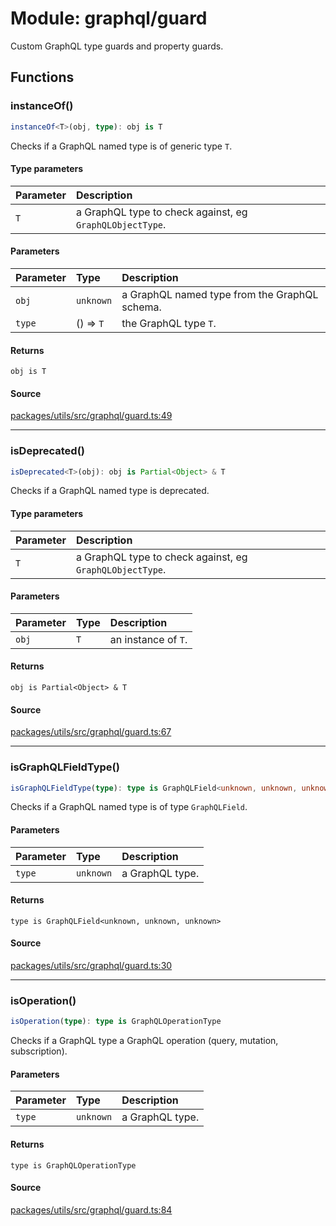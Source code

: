 # Module: graphql/guard

Custom GraphQL type guards and property guards.

## Functions

### instanceOf()

```ts
instanceOf<T>(obj, type): obj is T
```

Checks if a GraphQL named type is of generic type `T`.

#### Type parameters

| Parameter | Description                                              |
| :-------- | :------------------------------------------------------- |
| `T`       | a GraphQL type to check against, eg `GraphQLObjectType`. |

#### Parameters

| Parameter | Type      | Description                                   |
| :-------- | :-------- | :-------------------------------------------- |
| `obj`     | `unknown` | a GraphQL named type from the GraphQL schema. |
| `type`    | () => `T` | the GraphQL type `T`.                         |

#### Returns

`obj is T`

#### Source

[packages/utils/src/graphql/guard.ts:49](https://github.com/graphql-markdown/graphql-markdown/blob/main/packages/utils/src/graphql/guard.ts#L49)

---

### isDeprecated()

```ts
isDeprecated<T>(obj): obj is Partial<Object> & T
```

Checks if a GraphQL named type is deprecated.

#### Type parameters

| Parameter | Description                                              |
| :-------- | :------------------------------------------------------- |
| `T`       | a GraphQL type to check against, eg `GraphQLObjectType`. |

#### Parameters

| Parameter | Type | Description         |
| :-------- | :--- | :------------------ |
| `obj`     | `T`  | an instance of `T`. |

#### Returns

`obj is Partial<Object> & T`

#### Source

[packages/utils/src/graphql/guard.ts:67](https://github.com/graphql-markdown/graphql-markdown/blob/main/packages/utils/src/graphql/guard.ts#L67)

---

### isGraphQLFieldType()

```ts
isGraphQLFieldType(type): type is GraphQLField<unknown, unknown, unknown>
```

Checks if a GraphQL named type is of type `GraphQLField`.

#### Parameters

| Parameter | Type      | Description     |
| :-------- | :-------- | :-------------- |
| `type`    | `unknown` | a GraphQL type. |

#### Returns

`type is GraphQLField<unknown, unknown, unknown>`

#### Source

[packages/utils/src/graphql/guard.ts:30](https://github.com/graphql-markdown/graphql-markdown/blob/main/packages/utils/src/graphql/guard.ts#L30)

---

### isOperation()

```ts
isOperation(type): type is GraphQLOperationType
```

Checks if a GraphQL type a GraphQL operation (query, mutation, subscription).

#### Parameters

| Parameter | Type      | Description     |
| :-------- | :-------- | :-------------- |
| `type`    | `unknown` | a GraphQL type. |

#### Returns

`type is GraphQLOperationType`

#### Source

[packages/utils/src/graphql/guard.ts:84](https://github.com/graphql-markdown/graphql-markdown/blob/main/packages/utils/src/graphql/guard.ts#L84)
